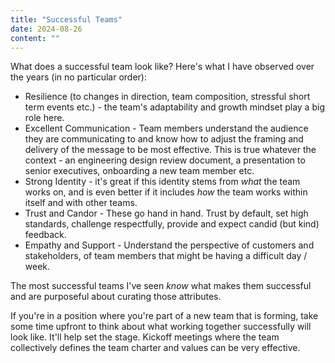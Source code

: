 ```yaml
---
title: "Successful Teams"
date: 2024-08-26
content: ""
---
```

What does a successful team look like? Here's what I have observed over the years (in no particular order):

- Resilience (to changes in direction, team composition, stressful short term events etc.) - the team's adaptability and growth mindset play a big role here.
- Excellent Communication - Team members understand the audience they are communicating to and know how to adjust the framing and delivery of the message to be most effective. This is true whatever the context - an engineering design review document, a presentation to senior executives, onboarding a new team member etc.
- Strong Identity - it's great if this identity stems from _what_ the team works on, and is even better if it includes _how_ the team works within itself and with other teams.
- Trust and Candor - These go hand in hand. Trust by default, set high standards, challenge respectfully, provide and expect candid (but kind) feedback.
- Empathy and Support - Understand the perspective of customers and stakeholders, of team members that might be having a difficult day / week.

The most successful teams I've seen _know_ what makes them successful and are purposeful about curating those attributes. 

If you're in a position where you're part of a new team that is forming, take some time upfront to think about what working together successfully will look like. It'll help set the stage. Kickoff meetings where the team collectively defines the team charter and values can be very effective.